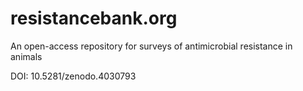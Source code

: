 # resistancebank.org
An open-access repository for surveys of antimicrobial resistance in animals

DOI: 10.5281/zenodo.4030793
